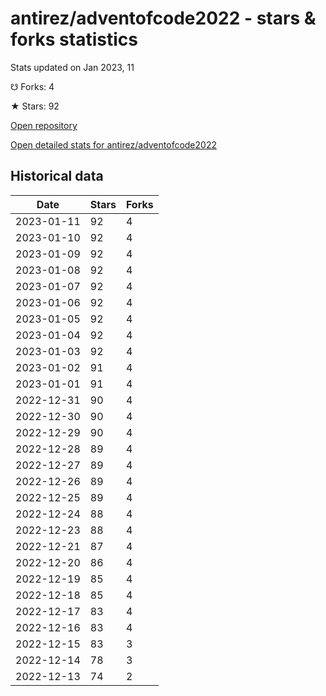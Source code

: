 # antirez/adventofcode2022 - stars & forks statistics

Stats updated on Jan 2023, 11

☋ Forks: 4

★ Stars: 92

[Open repository](https://github.com/antirez/adventofcode2022)

[Open detailed stats for antirez/adventofcode2022](https://reviewgithub.com/rep/antirez/adventofcode2022)

## Historical data
| Date | Stars | Forks |
|------|-------|-------|
| 2023-01-11 | 92 | 4 | 
| 2023-01-10 | 92 | 4 | 
| 2023-01-09 | 92 | 4 | 
| 2023-01-08 | 92 | 4 | 
| 2023-01-07 | 92 | 4 | 
| 2023-01-06 | 92 | 4 | 
| 2023-01-05 | 92 | 4 | 
| 2023-01-04 | 92 | 4 | 
| 2023-01-03 | 92 | 4 | 
| 2023-01-02 | 91 | 4 | 
| 2023-01-01 | 91 | 4 | 
| 2022-12-31 | 90 | 4 | 
| 2022-12-30 | 90 | 4 | 
| 2022-12-29 | 90 | 4 | 
| 2022-12-28 | 89 | 4 | 
| 2022-12-27 | 89 | 4 | 
| 2022-12-26 | 89 | 4 | 
| 2022-12-25 | 89 | 4 | 
| 2022-12-24 | 88 | 4 | 
| 2022-12-23 | 88 | 4 | 
| 2022-12-21 | 87 | 4 | 
| 2022-12-20 | 86 | 4 | 
| 2022-12-19 | 85 | 4 | 
| 2022-12-18 | 85 | 4 | 
| 2022-12-17 | 83 | 4 | 
| 2022-12-16 | 83 | 4 | 
| 2022-12-15 | 83 | 3 | 
| 2022-12-14 | 78 | 3 | 
| 2022-12-13 | 74 | 2 | 

